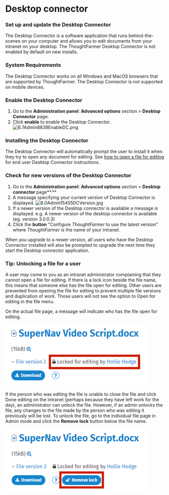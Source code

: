 # Desktop connector

### Set up and update the Desktop Connector

The Desktop Connector is a software application that runs behind-the-scenes on your computer and allows you to edit documents from your intranet on your desktop. The ThoughtFarmer Desktop Connector is not enabled by default on new installs.

### System Requirements

The Desktop Connector works on all Windows and MacOS browsers that are supported by ThoughtFarmer. The Desktop Connector is not supported on mobile devices.

### Enable the Desktop Connector <a id="enableDesktopConnector"></a>

1. Go to the **Administration panel**: **Advanced options** section &gt; **Desktop Connector** page.
2. Click **enable** to enable the Desktop Connector.  ![6.7Admin8838EnableDC.png](https://community.thoughtfarmer.com/imagethumb/266648770000/16500/481x36/False/6.7Admin8838EnableDC.png)

### Installing the Desktop Connector <a id="installDesktopConnector"></a>

The Desktop Connector will automatically prompt the user to install it when they try to open any document for editing. See [how to open a file for editing](../../../using-thoughtfarmer/add-and-edit-files/open-and-lock-a-file-for-editing.md) for end user Desktop Connector instructions.

### Check for new versions of the Desktop Connector <a id="checkDesktopConnectorVersion"></a>

1. Go to the **Administration panel**: **Advanced options** section &gt; **Desktop connector** page**.**
2. A message specifying your current version of Desktop Connector is displayed. ![8.0Admin15455DCVersion.jpg](https://community.thoughtfarmer.com/imagethumb/284626630000/16501/400x40/False/8.0Admin15455DCVersion.jpg)  
3. If a newer version of the Desktop connector is available a message is displayed. e.g. A newer version of the desktop connector is available \(eg. version 3.0.0.3\)
4. Click the **button** "Configure _ThoughtFarmer_ to use the latest version" where _ThoughtFarmer_ is the name of your intranet.

When you upgrade to a newer version, all users who have the Desktop Connector installed will also be prompted to upgrade the next time they start the Desktop connector application.  
 

### Tip: Unlocking a file for a user

A user may come to you as an intranet administrator complaining that they cannot open a file for editing. If there is a lock icon beside the file name, this means that someone else has the file open for editing. Other users are prevented from opening the file for editing to prevent multiple file versions and duplication of work. Those users will not see the option to Open for editing in the file menu.  
  
On the actual file page, a message will indicate who has the file open for editing.

![](../../../.gitbook/assets/1%20%2894%29.png)

If the person who was editing the file is unable to close the file and click Done editing on the intranet \(perhaps because they have left work for the day\), an administrator can unlock the file. However, if an admin unlocks the file, any changes to the file made by the person who was editing it previously will be lost. To unlock the file, go to the individual file page in Admin mode and click the **Remove lock** button below the file name.

![](../../../.gitbook/assets/2%20%2813%29.png)

